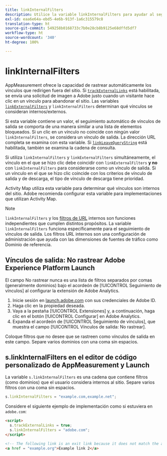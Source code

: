 ```yaml
---
title: linkInternalFilters
description: Utilice la variable linkInternalFilters para ayudar al seguimiento automático de vínculos de salida.
exl-id: eaa6e64a-ebd5-4e6b-913f-1a6c315579c8
translation-type: ht
source-git-commit: 549258b0168733c7b0e28cb8b9125e68dffd5df7
workflow-type: ht
source-wordcount: '340'
ht-degree: 100%

---
```


# linkInternalFilters

AppMeasurement ofrece la capacidad de rastrear automáticamente los vínculos que redirigen fuera del sitio. Si [`trackExternalLinks`](trackexternallinks.md) está habilitada, se envía una solicitud de imagen a Adobe justo cuando un visitante hace clic en un vínculo para abandonar el sitio. Las variables [`linkExternalFilters`](linkexternalfilters.md) y `linkInternalFilters` determinan qué vínculos se consideran internos/externos.

Si esta variable contiene un valor, el seguimiento automático de vínculos de salida se comporta de una manera similar a una lista de elementos bloqueados. Si un clic en un vínculo no coincide con ningún valor `linkInternalFilters`, se considera un vínculo de salida. La dirección URL completa se examina con esta variable. Si [`linkLeaveQueryString`](linkleavequerystring.md) está habilitada, también se examina la cadena de consulta.

Si utiliza `linkInternalFilters` y `linkExternalFilters` simultáneamente, el vínculo en el que se hizo clic debe coincidir con `linkExternalFilters` **y no** con `linkInternalFilters` para considerarse como un vínculo de salida. Si un vínculo en el que se hizo clic coincide con los criterios de vínculo de salida y de descarga, el tipo de vínculo de descarga tiene prioridad.

Activity Map utiliza esta variable para determinar qué vínculos son internos del sitio. Adobe recomienda configurar esta variable para implementaciones que utilizan Activity Map.

>[!NOTE]
>
>`linkInternalFilters` y los [filtros de URL](/help/admin/admin/internal-url-filter-admin.md) internos son funciones independientes que cumplen distintos propósitos. La variable `linkInternalFilters` funciona específicamente para el seguimiento de vínculos de salida. Los filtros URL internos son una configuración de administración que ayuda con las dimensiones de fuentes de tráfico como Dominio de referencia.

## Vínculos de salida: No rastrear Adobe Experience Platform Launch

El campo No rastrear nunca es una lista de filtros separados por comas (generalmente dominios) bajo el acordeón de [!UICONTROL Seguimiento de vínculos] al configurar la extensión de Adobe Analytics.

1. Inicie sesión en [launch.adobe.com](https://launch.adobe.com) con sus credenciales de Adobe ID.
2. Haga clic en la propiedad deseada.
3. Vaya a la pestaña [!UICONTROL Extensiones] y, a continuación, haga clic en el botón [!UICONTROL Configurar] en Adobe Analytics.
4. Expanda el acordeón de [!UICONTROL Seguimiento de vínculos], que muestra el campo [!UICONTROL Vínculos de salida: No rastrear].

Coloque filtros que no desee que se rastreen como vínculos de salida en este campo. Separe varios dominios con una coma sin espacios.

## s.linkInternalFilters en el editor de código personalizado de AppMeasurement y Launch

La variable `s.linkInternalFilters` es una cadena que contiene filtros (como dominios) que el usuario considera internos al sitio. Separe varios filtros con una coma sin espacios.

```js
s.linkInternalFilters = "example.com,example.net";
```

Considere el siguiente ejemplo de implementación como si estuviera en `adobe.com`:

```html
<script>
  s.trackExternalLinks = true;
  s.linkInternalFilters = "adobe.com";
</script>

<!-- The following link is an exit link because it does not match the anything under linkInternalFilters -->
<a href = "example.org">Example link 2</a>
```
